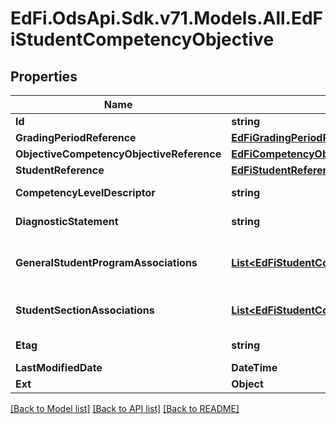 # EdFi.OdsApi.Sdk.v71.Models.All.EdFiStudentCompetencyObjective

## Properties

Name | Type | Description | Notes
------------ | ------------- | ------------- | -------------
**Id** | **string** |  | [optional] 
**GradingPeriodReference** | [**EdFiGradingPeriodReference**](EdFiGradingPeriodReference.md) |  | 
**ObjectiveCompetencyObjectiveReference** | [**EdFiCompetencyObjectiveReference**](EdFiCompetencyObjectiveReference.md) |  | 
**StudentReference** | [**EdFiStudentReference**](EdFiStudentReference.md) |  | 
**CompetencyLevelDescriptor** | **string** | The competency level assessed for the student for the referenced competency objective. | 
**DiagnosticStatement** | **string** | A statement provided by the teacher that provides information in addition to the grade or assessment score. | [optional] 
**GeneralStudentProgramAssociations** | [**List&lt;EdFiStudentCompetencyObjectiveGeneralStudentProgramAssociation&gt;**](EdFiStudentCompetencyObjectiveGeneralStudentProgramAssociation.md) | An unordered collection of studentCompetencyObjectiveGeneralStudentProgramAssociations. Relates the student and program associated with the competency objective. | [optional] 
**StudentSectionAssociations** | [**List&lt;EdFiStudentCompetencyObjectiveStudentSectionAssociation&gt;**](EdFiStudentCompetencyObjectiveStudentSectionAssociation.md) | An unordered collection of studentCompetencyObjectiveStudentSectionAssociations. Relates the student and section associated with the competency objective. | [optional] 
**Etag** | **string** | A unique system-generated value that identifies the version of the resource. | [optional] 
**LastModifiedDate** | **DateTime** | The date and time the resource was last modified. | [optional] 
**Ext** | **Object** | Extensions to the StudentCompetencyObjective entity. | [optional] 

[[Back to Model list]](../README.md#documentation-for-models) [[Back to API list]](../README.md#documentation-for-api-endpoints) [[Back to README]](../README.md)

